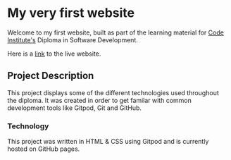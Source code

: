 # My very first website

Welcome to my first website, built as part of the learning material for [Code Institute's](https://codeinstitute.net) Diploma in Software Development.

Here is a [link](https://monipar.github.io/full_template/) to the live website.

## Project Description

This project displays some of the different technologies used throughout the diploma.  It was created in order to get familar with common development tools like Gitpod, Git and GitHub.  

### Technology

This project was written in HTML & CSS using Gitpod and is currently hosted on GitHub pages. 